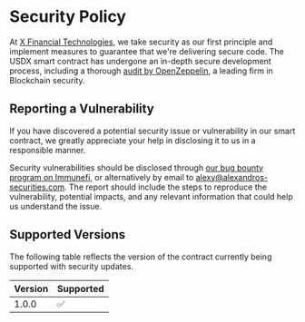 # Security Policy

At [X Financial Technologies](https://x-financial-technologies.replit.app/), we take security as our first principle and implement measures to guarantee that we're delivering secure code. The USDX smart contract has undergone an in-depth secure development process, including a thorough [audit by OpenZeppelin](https://linktr.ee/xft.reed), a leading firm in Blockchain security.

## Reporting a Vulnerability

If you have discovered a potential security issue or vulnerability in our smart contract, we greatly appreciate your help in disclosing it to us in a responsible manner.

Security vulnerabilities should be disclosed through [our bug bounty program on Immunefi](https://linktr.ee/xft.reed), or alternatively by email to <alexy@alexandros-securities.com>. The report should include the steps to reproduce the vulnerability, potential impacts, and any relevant information that could help us understand the issue.

## Supported Versions

The following table reflects the version of the contract currently being supported with security updates.

| Version | Supported          |
| ------- | ------------------ |
| 1.0.0   | :white_check_mark: |
